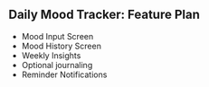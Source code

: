 ## Daily Mood Tracker: Feature Plan

- Mood Input Screen
- Mood History Screen
- Weekly Insights
- Optional journaling
- Reminder Notifications